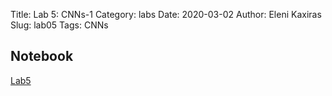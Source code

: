 Title: Lab 5: CNNs-1
Category: labs
Date: 2020-03-02
Author: Eleni Kaxiras
Slug: lab05
Tags: CNNs


## Notebook
[Lab5]({filename}notebook/cs109b_lab5_CNN_2020.ipynb)
